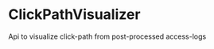 ClickPathVisualizer
===================

Api to visualize click-path from post-processed access-logs

